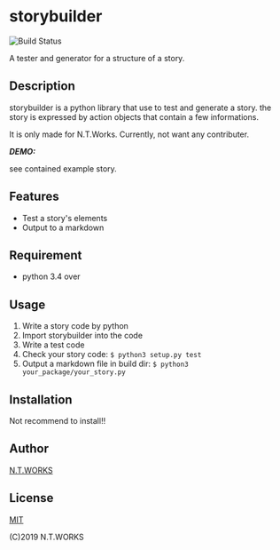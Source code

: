 # storybuilder
![Build Status](https://travis-ci.org/nagisc007/storybuilder.svg?branch=master)

A tester and generator for a structure of a story.

## Description

storybuilder is a python library that use to test and generate a story.
the story is expressed by action objects that contain a few informations.

It is only made for N.T.Works. Currently, not want any contributer.

***DEMO:***

see contained example story.

## Features

- Test a story's elements
- Output to a markdown

## Requirement

- python 3.4 over

## Usage

1. Write a story code by python
1. Import storybuilder into the code
1. Write a test code
1. Check your story code: ``$ python3 setup.py test``
1. Output a markdown file in build dir: ``$ python3 your_package/your_story.py``

## Installation

Not recommend to install!!

## Author

[N.T.WORKS](https://twitter.com/nagi_tter)

## License

[MIT](http://b4b4r07.mit-license.org)


(C)2019 N.T.WORKS

